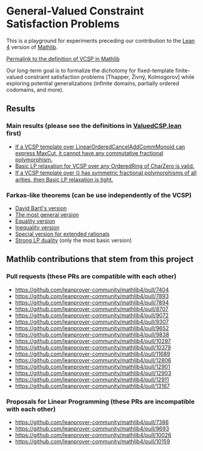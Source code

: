 # General-Valued Constraint Satisfaction Problems

This is a playground for experiments preceding our contribution to the [Lean 4](https://github.com/leanprover/lean4) version of [Mathlib](https://github.com/leanprover-community/mathlib4).

[Permalink to the definition of VCSP in Mathlib](https://github.com/leanprover-community/mathlib4/blob/3e51ad145c59d7e879943907172a6c5a89d6420c/Mathlib/Combinatorics/Optimization/ValuedCSP.lean#L39)

Our long-term goal is to formalize the dichotomy for fixed-template finite-valued constraint satisfaction problems [Thapper, Živný, Kolmogorov] while exploring potential generalizations (infinite domains, partially ordered codomains, and more).

## Results

### Main results (please see the definitions in [ValuedCSP.lean](https://github.com/leanprover-community/mathlib4/blob/master/Mathlib/Combinatorics/Optimization/ValuedCSP.lean) first)

* [If a VCSP template over LinearOrderedCancelAddCommMonoid can express MaxCut, it cannot have any commutative fractional polymorphism.](https://github.com/madvorak/vcsp/blob/a96896872daccd490913d37e159a093a6dde50cb/VCSP/Hardness.lean#L70)
* [Basic LP relaxation for VCSP over any OrderedRing of CharZero is valid.](https://github.com/madvorak/vcsp/blob/a96896872daccd490913d37e159a093a6dde50cb/VCSP/LinearRelaxation.lean#L268)
* [If a VCSP template over ℚ has symmetric fractional polymorphisms of all arities, then Basic LP relaxation is tight.](https://github.com/madvorak/vcsp/blob/a96896872daccd490913d37e159a093a6dde50cb/VCSP/LinearRelaxationAndSFP.lean#L398)

### Farkas-like theorems (can be use independently of the VCSP)

* [David Bartl's version](https://github.com/madvorak/vcsp/blob/a96896872daccd490913d37e159a093a6dde50cb/VCSP/FarkasBartl.lean#L192)
* [The most general version](https://github.com/madvorak/vcsp/blob/a96896872daccd490913d37e159a093a6dde50cb/VCSP/FarkasBartl.lean#L252)
* [Equality version](https://github.com/madvorak/vcsp/blob/a96896872daccd490913d37e159a093a6dde50cb/VCSP/FarkasBasic.lean#L102)
* [Inequality version](https://github.com/madvorak/vcsp/blob/a96896872daccd490913d37e159a093a6dde50cb/VCSP/FarkasBasic.lean#L107)
* [Special version for extended rationals](https://github.com/madvorak/vcsp/blob/a96896872daccd490913d37e159a093a6dde50cb/VCSP/FarkasSpecial.lean#L282)
* [Strong LP duality](https://github.com/madvorak/vcsp/blob/a96896872daccd490913d37e159a093a6dde50cb/VCSP/LinearProgramming.lean#L122) (only the most basic version)

## Mathlib contributions that stem from this project

### Pull requests (these PRs are compatible with each other)

* https://github.com/leanprover-community/mathlib4/pull/7404
* https://github.com/leanprover-community/mathlib4/pull/7893
* https://github.com/leanprover-community/mathlib4/pull/7894
* https://github.com/leanprover-community/mathlib4/pull/8707
* https://github.com/leanprover-community/mathlib4/pull/9072
* https://github.com/leanprover-community/mathlib4/pull/9307
* https://github.com/leanprover-community/mathlib4/pull/9652
* https://github.com/leanprover-community/mathlib4/pull/9838
* https://github.com/leanprover-community/mathlib4/pull/10297
* https://github.com/leanprover-community/mathlib4/pull/10379
* https://github.com/leanprover-community/mathlib4/pull/11689
* https://github.com/leanprover-community/mathlib4/pull/12806
* https://github.com/leanprover-community/mathlib4/pull/12901
* https://github.com/leanprover-community/mathlib4/pull/12903
* https://github.com/leanprover-community/mathlib4/pull/12911
* https://github.com/leanprover-community/mathlib4/pull/13167

### Proposals for Linear Programming (these PRs are incompatible with each other)

* https://github.com/leanprover-community/mathlib4/pull/7386
* https://github.com/leanprover-community/mathlib4/pull/9693
* https://github.com/leanprover-community/mathlib4/pull/10026
* https://github.com/leanprover-community/mathlib4/pull/10159

